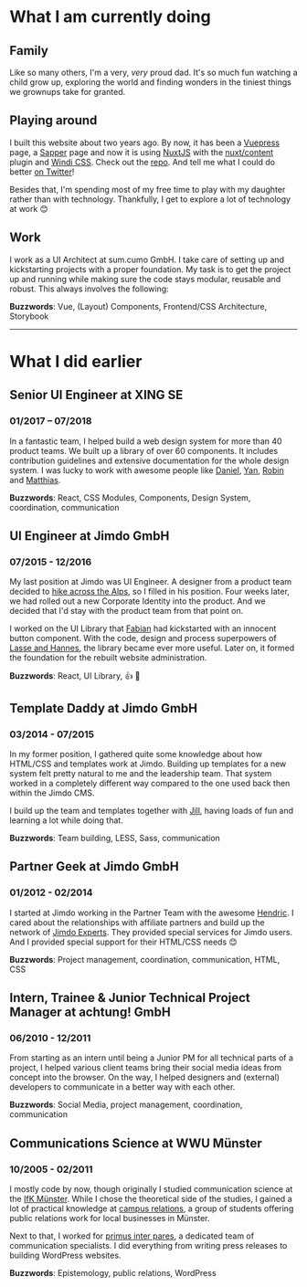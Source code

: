 # What I am currently doing

## Family

Like so many others, I'm a very, _very_ proud dad. It's so much fun watching a child grow up, exploring the world and finding wonders in the tiniest things we grownups take for granted.

## Playing around

I built this website about two years ago. By now, it has been a [Vuepress](https://vuepress.vuejs.org/) page, a [Sapper](https://sapper.svelte.dev/) page and now it is using [NuxtJS](https://nuxtjs.org/) with the [nuxt/content](https://content.nuxtjs.org/) plugin and [Windi CSS](https://windicss.org/). Check out the [repo](http://github.com/herrBertling/herrsiering.de/). And tell me what I could do better [on Twitter](https://twitter.com/HerrBertling/)!

Besides that, I'm spending most of my free time to play with my daughter rather than with technology. Thankfully, I get to explore a lot of technology at work 😊

## Work

I work as a UI Architect at sum.cumo GmbH. I take care of setting up and kickstarting projects with a proper foundation. My task is to get the project up and running while making sure the code stays modular, reusable and robust. This always involves the following:

**Buzzwords**: Vue, (Layout) Components, Frontend/CSS Architecture, Storybook

---

# What I did earlier

## Senior UI Engineer at XING SE

### 01/2017 – 07/2018

In a fantastic team, I helped build a web design system for more than 40 product teams. We built up a library of over 60 components. It includes contribution guidelines and extensive documentation for the whole design system. I was lucky to work with awesome people like [Daniel](https://twitter.com/dmbch), [Yan](https://twitter.com/yanwalton), [Robin](https://twitter.com/RobinDrexler) and [Matthias](https://twitter.com/aithir).

**Buzzwords**: React, CSS Modules, Components, Design System, coordination, communication

## UI Engineer at Jimdo GmbH

### 07/2015 - 12/2016

My last position at Jimdo was UI Engineer. A designer from a product team decided to [hike across the Alps](https://www.youtube.com/watch?v=kVvmYZPWO1g), so I filled in his position. Four weeks later, we had rolled out a new Corporate Identity into the product. And we decided that I'd stay with the product team from that point on.

I worked on the UI Library that [Fabian](https://afknapping.de/) had kickstarted with an innocent button component. With the code, design and process superpowers of [Lasse and Hannes](https://schubrake.de/), the library became ever more useful. Later on, it formed the foundation for the rebuilt website administration.

**Buzzwords**: React, UI Library, 👍 🚀

## Template Daddy at Jimdo GmbH

### 03/2014 - 07/2015

In my former position, I gathered quite some knowledge about how HTML/CSS and templates work at Jimdo. Building up templates for a new system felt pretty natural to me and the leadership team. That system worked in a completely different way compared to the one used back then within the Jimdo CMS.

I build up the team and templates together with [Jill](https://www.jillheyer.com/), having loads of fun and learning a lot while doing that.

**Buzzwords**: Team building, LESS, Sass, communication

## Partner Geek at Jimdo GmbH

### 01/2012 - 02/2014

I started at Jimdo working in the Partner Team with the awesome [Hendric](https://twitter.com/hendricruesch). I cared about the relationships with affiliate partners and build up the network of [Jimdo Experts](https://experts.jimdo.com/). They provided special services for Jimdo users. And I provided special support for their HTML/CSS needs 😊

**Buzzwords**: Project management, coordination, communication, HTML, CSS

## Intern, Trainee & Junior Technical Project Manager at achtung! GmbH

### 06/2010 - 12/2011

From starting as an intern until being a Junior PM for all technical parts of a project, I helped various client teams bring their social media ideas from concept into the browser. On the way, I helped designers and (external) developers to communicate in a better way with each other.

**Buzzwords**: Social Media, project management, coordination, communication

## Communications Science at WWU Münster

### 10/2005 - 02/2011

I mostly code by now, though originally I studied communication science at the [IfK Münster](https://www.uni-muenster.de/Kowi/). While I chose the theoretical side of the studies, I gained a lot of practical knowledge at [campus relations](https://campusrelations.jimdo.com/), a group of students offering public relations work for local businesses in Münster.

Next to that, I worked for [primus inter pares](https://www.pr-ip.de/), a dedicated team of communication specialists. I did everything from writing press releases to building WordPress websites.

**Buzzwords**: Epistemology, public relations, WordPress
